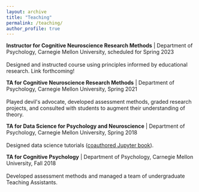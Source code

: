 ```yaml
---
layout: archive
title: "Teaching"
permalink: /teaching/
author_profile: true
---
```


<b>Instructor for Cognitive Neuroscience Research Methods</b> | Department of Psychology, Carnegie Mellon University, scheduled for Spring 2023 <br>
<br>Designed and instructed course using principles informed by educational research. Link forthcoming!
<br>

<b>TA for Cognitive Neuroscience Research Methods</b> | Department of Psychology, Carnegie Mellon University, Spring 2021 <br>
<br>Played devil's advocate, developed assessment methods, graded research projects, and consulted with students to augment their understanding of theory. 
<br>

<b>TA for Data Science for Psychology and Neuroscience</b> | Department of Psychology, Carnegie Mellon University, Spring 2018 <br>
<br>Designed data science tutorials ([coauthored Jupyter book](https://coaxlab.github.io/Data-Explorations/intro.html)). 
<br>

<b>TA for Cognitive Psychology</b> | Department of Psychology, Carnegie Mellon University, Fall 2018 <br>
<br>Developed assessment methods and managed a team of undergraduate Teaching Assistants.
